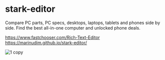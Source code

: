 # stark-editor
Compare PC parts, PC specs, desktops, laptops, tablets and phones side by side. Find the best all-in-one computer and unlocked phone deals.

https://www.fastchooser.com/Rich-Text-Editor
https://marinudim.github.io/stark-editor/

![1 copy](https://www.fastchooser.com/pic/rich-text-editor.jpg)
